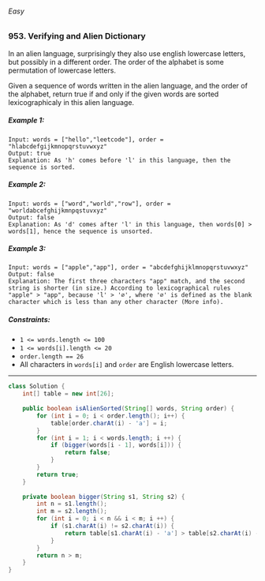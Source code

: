 ###### Easy

### 953. Verifying and Alien Dictionary

In an alien language, surprisingly they also use english lowercase letters, but possibly in a different order. The order of the alphabet is some permutation of lowercase letters.

Given a sequence of words written in the alien language, and the order of the alphabet, return true if and only if the given words are sorted lexicographicaly in this alien language.

 

##### Example 1:
```
Input: words = ["hello","leetcode"], order = "hlabcdefgijkmnopqrstuvwxyz"
Output: true
Explanation: As 'h' comes before 'l' in this language, then the sequence is sorted.
```
##### Example 2:
```
Input: words = ["word","world","row"], order = "worldabcefghijkmnpqstuvxyz"
Output: false
Explanation: As 'd' comes after 'l' in this language, then words[0] > words[1], hence the sequence is unsorted.
```
##### Example 3:
```
Input: words = ["apple","app"], order = "abcdefghijklmnopqrstuvwxyz"
Output: false
Explanation: The first three characters "app" match, and the second string is shorter (in size.) According to lexicographical rules "apple" > "app", because 'l' > '∅', where '∅' is defined as the blank character which is less than any other character (More info).
```

##### Constraints:

- `1 <= words.length <= 100`
- `1 <= words[i].length <= 20`
- `order.length == 26`
- All characters in `words[i]` and `order` are English lowercase letters.

***

```java
class Solution {
    int[] table = new int[26];
    
    public boolean isAlienSorted(String[] words, String order) {
        for (int i = 0; i < order.length(); i++) {
            table[order.charAt(i) - 'a'] = i;
        }
        for (int i = 1; i < words.length; i ++) {
            if (bigger(words[i - 1], words[i])) {
                return false;
            }
        }
        return true;
    }
    
    private boolean bigger(String s1, String s2) {
        int n = s1.length();
        int m = s2.length();
        for (int i = 0; i < n && i < m; i ++) {
            if (s1.charAt(i) != s2.charAt(i)) {
                return table[s1.charAt(i) - 'a'] > table[s2.charAt(i) - 'a'];
            }
        }
        return n > m;
    }
}
```
